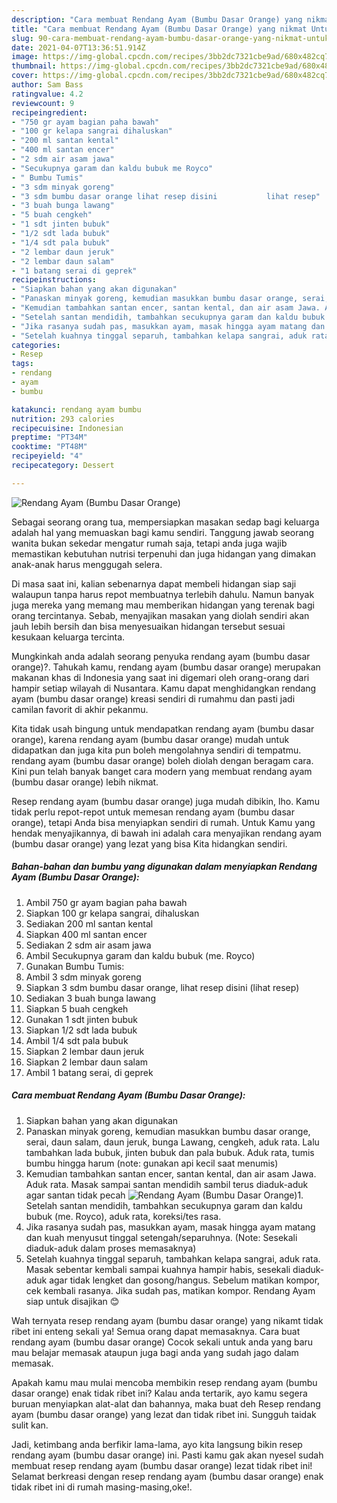 ```yaml
---
description: "Cara membuat Rendang Ayam (Bumbu Dasar Orange) yang nikmat Untuk Jualan"
title: "Cara membuat Rendang Ayam (Bumbu Dasar Orange) yang nikmat Untuk Jualan"
slug: 90-cara-membuat-rendang-ayam-bumbu-dasar-orange-yang-nikmat-untuk-jualan
date: 2021-04-07T13:36:51.914Z
image: https://img-global.cpcdn.com/recipes/3bb2dc7321cbe9ad/680x482cq70/rendang-ayam-bumbu-dasar-orange-foto-resep-utama.jpg
thumbnail: https://img-global.cpcdn.com/recipes/3bb2dc7321cbe9ad/680x482cq70/rendang-ayam-bumbu-dasar-orange-foto-resep-utama.jpg
cover: https://img-global.cpcdn.com/recipes/3bb2dc7321cbe9ad/680x482cq70/rendang-ayam-bumbu-dasar-orange-foto-resep-utama.jpg
author: Sam Bass
ratingvalue: 4.2
reviewcount: 9
recipeingredient:
- "750 gr ayam bagian paha bawah"
- "100 gr kelapa sangrai dihaluskan"
- "200 ml santan kental"
- "400 ml santan encer"
- "2 sdm air asam jawa"
- "Secukupnya garam dan kaldu bubuk me Royco"
- " Bumbu Tumis"
- "3 sdm minyak goreng"
- "3 sdm bumbu dasar orange lihat resep disini           lihat resep"
- "3 buah bunga lawang"
- "5 buah cengkeh"
- "1 sdt jinten bubuk"
- "1/2 sdt lada bubuk"
- "1/4 sdt pala bubuk"
- "2 lembar daun jeruk"
- "2 lembar daun salam"
- "1 batang serai di geprek"
recipeinstructions:
- "Siapkan bahan yang akan digunakan"
- "Panaskan minyak goreng, kemudian masukkan bumbu dasar orange, serai, daun salam, daun jeruk, bunga Lawang, cengkeh, aduk rata. Lalu tambahkan lada bubuk, jinten bubuk dan pala bubuk. Aduk rata, tumis bumbu hingga harum (note: gunakan api kecil saat menumis)"
- "Kemudian tambahkan santan encer, santan kental, dan air asam Jawa. Aduk rata. Masak sampai santan mendidih sambil terus diaduk-aduk agar santan tidak pecah"
- "Setelah santan mendidih, tambahkan secukupnya garam dan kaldu bubuk (me. Royco), aduk rata, koreksi/tes rasa."
- "Jika rasanya sudah pas, masukkan ayam, masak hingga ayam matang dan kuah menyusut tinggal setengah/separuhnya. (Note: Sesekali diaduk-aduk dalam proses memasaknya)"
- "Setelah kuahnya tinggal separuh, tambahkan kelapa sangrai, aduk rata. Masak sebentar kembali sampai kuahnya hampir habis, sesekali diaduk-aduk agar tidak lengket dan gosong/hangus. Sebelum matikan kompor, cek kembali rasanya. Jika sudah pas, matikan kompor. Rendang Ayam siap untuk disajikan 😊"
categories:
- Resep
tags:
- rendang
- ayam
- bumbu

katakunci: rendang ayam bumbu 
nutrition: 293 calories
recipecuisine: Indonesian
preptime: "PT34M"
cooktime: "PT48M"
recipeyield: "4"
recipecategory: Dessert

---
```



![Rendang Ayam (Bumbu Dasar Orange)](https://img-global.cpcdn.com/recipes/3bb2dc7321cbe9ad/680x482cq70/rendang-ayam-bumbu-dasar-orange-foto-resep-utama.jpg)

Sebagai seorang orang tua, mempersiapkan masakan sedap bagi keluarga adalah hal yang memuaskan bagi kamu sendiri. Tanggung jawab seorang  wanita bukan sekedar mengatur rumah saja, tetapi anda juga wajib memastikan kebutuhan nutrisi terpenuhi dan juga hidangan yang dimakan anak-anak harus menggugah selera.

Di masa  saat ini, kalian sebenarnya dapat membeli hidangan siap saji walaupun tanpa harus repot membuatnya terlebih dahulu. Namun banyak juga mereka yang memang mau memberikan hidangan yang terenak bagi orang tercintanya. Sebab, menyajikan masakan yang diolah sendiri akan jauh lebih bersih dan bisa menyesuaikan hidangan tersebut sesuai kesukaan keluarga tercinta. 



Mungkinkah anda adalah seorang penyuka rendang ayam (bumbu dasar orange)?. Tahukah kamu, rendang ayam (bumbu dasar orange) merupakan makanan khas di Indonesia yang saat ini digemari oleh orang-orang dari hampir setiap wilayah di Nusantara. Kamu dapat menghidangkan rendang ayam (bumbu dasar orange) kreasi sendiri di rumahmu dan pasti jadi camilan favorit di akhir pekanmu.

Kita tidak usah bingung untuk mendapatkan rendang ayam (bumbu dasar orange), karena rendang ayam (bumbu dasar orange) mudah untuk didapatkan dan juga kita pun boleh mengolahnya sendiri di tempatmu. rendang ayam (bumbu dasar orange) boleh diolah dengan beragam cara. Kini pun telah banyak banget cara modern yang membuat rendang ayam (bumbu dasar orange) lebih nikmat.

Resep rendang ayam (bumbu dasar orange) juga mudah dibikin, lho. Kamu tidak perlu repot-repot untuk memesan rendang ayam (bumbu dasar orange), tetapi Anda bisa menyiapkan sendiri di rumah. Untuk Kamu yang hendak menyajikannya, di bawah ini adalah cara menyajikan rendang ayam (bumbu dasar orange) yang lezat yang bisa Kita hidangkan sendiri.

<!--inarticleads1-->

##### Bahan-bahan dan bumbu yang digunakan dalam menyiapkan Rendang Ayam (Bumbu Dasar Orange):

1. Ambil 750 gr ayam bagian paha bawah
1. Siapkan 100 gr kelapa sangrai, dihaluskan
1. Sediakan 200 ml santan kental
1. Siapkan 400 ml santan encer
1. Sediakan 2 sdm air asam jawa
1. Ambil Secukupnya garam dan kaldu bubuk (me. Royco)
1. Gunakan  Bumbu Tumis:
1. Ambil 3 sdm minyak goreng
1. Siapkan 3 sdm bumbu dasar orange, lihat resep disini           (lihat resep)
1. Sediakan 3 buah bunga lawang
1. Siapkan 5 buah cengkeh
1. Gunakan 1 sdt jinten bubuk
1. Siapkan 1/2 sdt lada bubuk
1. Ambil 1/4 sdt pala bubuk
1. Siapkan 2 lembar daun jeruk
1. Siapkan 2 lembar daun salam
1. Ambil 1 batang serai, di geprek




<!--inarticleads2-->

##### Cara membuat Rendang Ayam (Bumbu Dasar Orange):

1. Siapkan bahan yang akan digunakan
1. Panaskan minyak goreng, kemudian masukkan bumbu dasar orange, serai, daun salam, daun jeruk, bunga Lawang, cengkeh, aduk rata. Lalu tambahkan lada bubuk, jinten bubuk dan pala bubuk. Aduk rata, tumis bumbu hingga harum (note: gunakan api kecil saat menumis)
1. Kemudian tambahkan santan encer, santan kental, dan air asam Jawa. Aduk rata. Masak sampai santan mendidih sambil terus diaduk-aduk agar santan tidak pecah
<img src="//assets-global.cpcdn.com/assets/icons/button_play-2c75c40dde080a61004c1f40b05d8f140eaff45d7e9e6481dc71c63d2e7c4909.png" alt="Rendang Ayam (Bumbu Dasar Orange)">1. Setelah santan mendidih, tambahkan secukupnya garam dan kaldu bubuk (me. Royco), aduk rata, koreksi/tes rasa.
1. Jika rasanya sudah pas, masukkan ayam, masak hingga ayam matang dan kuah menyusut tinggal setengah/separuhnya. (Note: Sesekali diaduk-aduk dalam proses memasaknya)
1. Setelah kuahnya tinggal separuh, tambahkan kelapa sangrai, aduk rata. Masak sebentar kembali sampai kuahnya hampir habis, sesekali diaduk-aduk agar tidak lengket dan gosong/hangus. Sebelum matikan kompor, cek kembali rasanya. Jika sudah pas, matikan kompor. Rendang Ayam siap untuk disajikan 😊




Wah ternyata resep rendang ayam (bumbu dasar orange) yang nikamt tidak ribet ini enteng sekali ya! Semua orang dapat memasaknya. Cara buat rendang ayam (bumbu dasar orange) Cocok sekali untuk anda yang baru mau belajar memasak ataupun juga bagi anda yang sudah jago dalam memasak.

Apakah kamu mau mulai mencoba membikin resep rendang ayam (bumbu dasar orange) enak tidak ribet ini? Kalau anda tertarik, ayo kamu segera buruan menyiapkan alat-alat dan bahannya, maka buat deh Resep rendang ayam (bumbu dasar orange) yang lezat dan tidak ribet ini. Sungguh taidak sulit kan. 

Jadi, ketimbang anda berfikir lama-lama, ayo kita langsung bikin resep rendang ayam (bumbu dasar orange) ini. Pasti kamu gak akan nyesel sudah membuat resep rendang ayam (bumbu dasar orange) lezat tidak ribet ini! Selamat berkreasi dengan resep rendang ayam (bumbu dasar orange) enak tidak ribet ini di rumah masing-masing,oke!.

